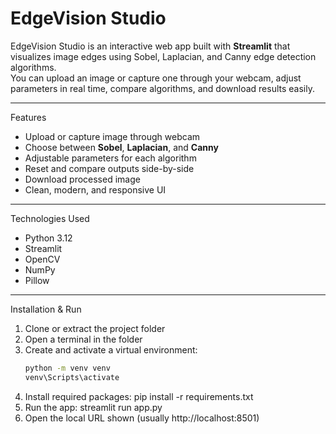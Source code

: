 # EdgeVision Studio

EdgeVision Studio is an interactive web app built with **Streamlit** that visualizes image edges using Sobel, Laplacian, and Canny edge detection algorithms.  
You can upload an image or capture one through your webcam, adjust parameters in real time, compare algorithms, and download results easily.

---

Features
- Upload or capture image through webcam  
- Choose between **Sobel**, **Laplacian**, and **Canny**  
- Adjustable parameters for each algorithm  
- Reset and compare outputs side-by-side  
- Download processed image  
- Clean, modern, and responsive UI  

---

Technologies Used
- Python 3.12
- Streamlit
- OpenCV
- NumPy
- Pillow

---

Installation & Run
1. Clone or extract the project folder  
2. Open a terminal in the folder  
3. Create and activate a virtual environment:
   ```bash
   python -m venv venv
   venv\Scripts\activate
4. Install required packages:
   pip install -r requirements.txt
5. Run the app:
   streamlit run app.py
6. Open the local URL shown (usually http://localhost:8501)
